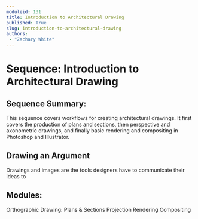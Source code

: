```yaml
---
moduleid: 131
title: Introduction to Architectural Drawing
published: True
slug: introduction-to-architectural-drawing
authors:
 - "Zachary White"
---
```

# Sequence: Introduction to Architectural Drawing
## Sequence Summary:

This sequence covers workflows for creating architectural drawings. It first covers the production of plans and sections, then perspective and axonometric drawings, and finally basic rendering and compositing in Photoshop and Illustrator.
## 


## Drawing an Argument

Drawings and images are the tools designers have to communicate their ideas to 



## Modules:
Orthographic Drawing: Plans & Sections
Projection
Rendering
Compositing
